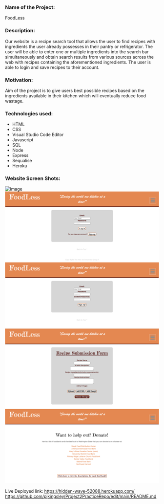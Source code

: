 ### Name of the Project: ###
FoodLess


### Description: ###
Our website is a recipe search tool that allows the user to find recipes with ingredients the user already possesses in their pantry or refrigerator. The user will be able to enter one or multiple ingredients into the search bar simultaneously and obtain search results from various sources across the web with recipes containing the aforementioned ingredients. The user is able to login and save recipes to their account. 



### Motivation: ###
Aim of the project is to give users best possible recipes based on the ingredients available in their kitchen which will eventually reduce food wastage.



### Technologies used: ###
   * HTML
   * CSS
   * Visual Studio Code Editor
   * Javascript
   * SQL
   * Node
   * Express
   * Sequalise
   * Heroku


### Website Screen Shots: ###
![image](screenshots/screenshot-1.png)
![image](screenshots/screenshot-2.png)
![image](screenshots/screenshot-3.png)
![image](screenshots/screenshot-4.png)
![image](screenshots/screenshot-5.png)

Live Deployed link:
https://hidden-wave-52088.herokuapp.com/
https://github.com/pjkingsley/Project2PracticeRepo/edit/main/README.md

